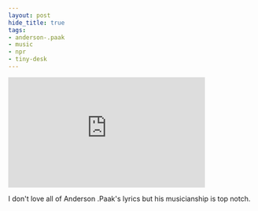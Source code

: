```yaml
---
layout: post
hide_title: true
tags:
- anderson-.paak
- music
- npr
- tiny-desk
---
```

<iframe width="400" height="225" id="youtube_iframe" src="https://www.youtube.com/embed/ferZnZ0_rSM?feature=oembed&amp;enablejsapi=1&amp;origin=https://safe.txmblr.com&amp;wmode=opaque" frameborder="0" allow="accelerometer; autoplay; encrypted-media; gyroscope; picture-in-picture" allowfullscreen></iframe>  

I don't love all of Anderson .Paak's lyrics but his musicianship is top notch.
